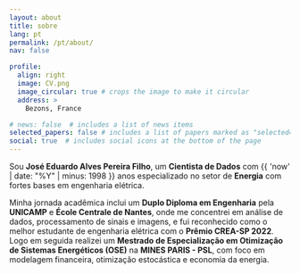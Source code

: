 ```yaml
---
layout: about
title: sobre
lang: pt
permalink: /pt/about/
nav: false

profile:
  align: right
  image: CV.png
  image_circular: true # crops the image to make it circular
  address: >
    Bezons, France

# news: false  # includes a list of news items
selected_papers: false # includes a list of papers marked as "selected={true}"
social: true  # includes social icons at the bottom of the page
---
```


Sou **José Eduardo Alves Pereira Filho**, um **Cientista de Dados** com {{ 'now' | date: "%Y" | minus: 1998 }} anos especializado no setor de **Energia** com fortes bases em engenharia elétrica.  

Minha jornada acadêmica inclui um **Duplo Diploma em Engenharia** pela **UNICAMP** e **École Centrale de Nantes**, onde me concentrei em análise de dados, processamento de sinais e imagens, e fui reconhecido como o melhor estudante de engenharia elétrica com o **Prêmio CREA-SP 2022**. Logo em seguida realizei um **Mestrado de Especialização em Otimização de Sistemas Energéticos (OSE)** na **MINES PARIS - PSL**, com foco em modelagem financeira, otimização estocástica e economia da energia.
